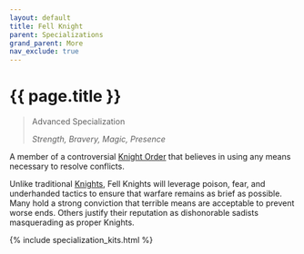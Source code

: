 ```yaml
---
layout: default
title: Fell Knight
parent: Specializations
grand_parent: More
nav_exclude: true
---
```


# {{ page.title }}

> Advanced Specialization
> 
> _Strength, Bravery, Magic, Presence_

A member of a controversial [Knight Order](../the_world.html#knight-order) that believes in using any means necessary to resolve conflicts.

Unlike traditional [Knights](knight.html), Fell Knights will leverage poison, fear, and underhanded tactics to ensure that warfare remains as brief as possible. Many hold a strong conviction that terrible means are acceptable to prevent worse ends. Others justify their reputation as dishonorable sadists masquerading as proper Knights.

{% include specialization_kits.html %}
